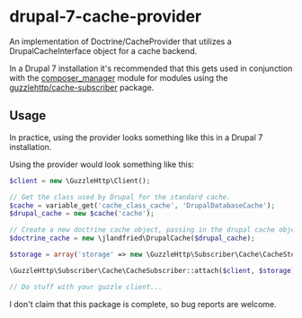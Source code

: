 # drupal-7-cache-provider

An implementation of Doctrine/CacheProvider that utilizes a DrupalCacheInterface object for a cache backend.

In a Drupal 7 installation it's recommended that this gets used in conjunction with the
[composer_manager](http://drupal.org/project/composer_manager) module for modules using the
[guzzlehttp/cache-subscriber](https://packagist.org/packages/guzzlehttp/cache-subscriber) package.

## Usage

In practice, using the provider looks something like this in a Drupal 7 installation.

Using the provider would look something like this:

```php
$client = new \GuzzleHttp\Client();

// Get the class used by Drupal for the standard cache.
$cache = variable_get('cache_class_cache', 'DrupalDatabaseCache');
$drupal_cache = new $cache('cache');

// Create a new doctrine cache object, passing in the drupal cache object as a dependency.
$doctrine_cache = new \jlandfried\DrupalCache($drupal_cache);

$storage = array('storage' => new \GuzzleHttp\Subscriber\Cache\CacheStorage($doctrine_cache, null, 3600));

\GuzzleHttp\Subscriber\Cache\CacheSubscriber::attach($client, $storage);

// Do stuff with your guzzle client...
```


I don't claim that this package is complete, so bug reports are welcome.
